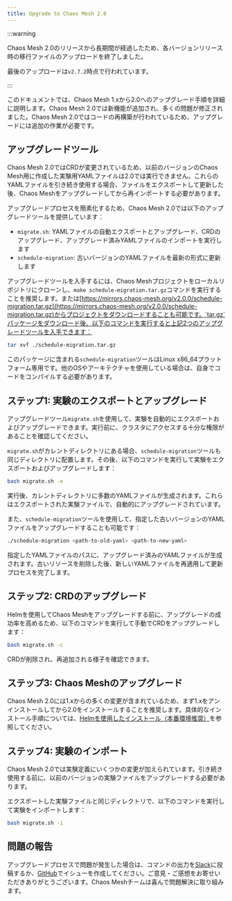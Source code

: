 ```yaml
---
title: Upgrade to Chaos Mesh 2.0
---
```


:::warning

Chaos Mesh 2.0のリリースから長期間が経過したため、各バージョンリリース時の移行ファイルのアップロードを終了しました。

最後のアップロードは`v2.7.2`時点で行われています。

:::

このドキュメントでは、Chaos Mesh 1.xから2.0へのアップグレード手順を詳細に説明します。Chaos Mesh 2.0では新機能が追加され、多くの問題が修正されました。Chaos Mesh 2.0ではコードの再構築が行われているため、アップグレードには追加の作業が必要です。

## アップグレードツール

Chaos Mesh 2.0ではCRDが変更されているため、以前のバージョンのChaos Mesh用に作成した実験用YAMLファイルは2.0では実行できません。これらのYAMLファイルを引き続き使用する場合、ファイルをエクスポートして更新した後、Chaos Meshをアップグレードしてから再インポートする必要があります。

アップグレードプロセスを簡素化するため、Chaos Mesh 2.0では以下のアップグレードツールを提供しています：

- `migrate.sh`: YAMLファイルの自動エクスポートとアップグレード、CRDのアップグレード、アップグレード済みYAMLファイルのインポートを実行します
- `schedule-migration`: 古いバージョンのYAMLファイルを最新の形式に更新します

アップグレードツールを入手するには、Chaos Meshプロジェクトをローカルリポジトリにクローンし、`make schedule-migration.tar.gz`コマンドを実行することを推奨します。または[https://mirrors.chaos-mesh.org/v2.0.0/schedule-migration.tar.gz](https://mirrors.chaos-mesh.org/v2.0.0/schedule-migration.tar.gz)からプロジェクトをダウンロードすることも可能です。`tar.gz`パッケージをダウンロード後、以下のコマンドを実行すると上記2つのアップグレードツールを入手できます：

```bash
tar xvf ./schedule-migration.tar.gz
```

このパッケージに含まれる`schedule-migration`ツールはLinux x86_64プラットフォーム専用です。他のOSやアーキテクチャを使用している場合は、自身でコードをコンパイルする必要があります。

## ステップ1: 実験のエクスポートとアップグレード

アップグレードツール`migrate.sh`を使用して、実験を自動的にエクスポートおよびアップグレードできます。実行前に、クラスタにアクセスする十分な権限があることを確認してください。

`migrate.sh`がカレントディレクトリにある場合、`schedule-migration`ツールも同じディレクトリに配置します。その後、以下のコマンドを実行して実験をエクスポートおよびアップグレードします：

```bash
bash migrate.sh -e
```

実行後、カレントディレクトリに多数のYAMLファイルが生成されます。これらはエクスポートされた実験ファイルで、自動的にアップグレードされています。

また、`schedule-migration`ツールを使用して、指定した古いバージョンのYAMLファイルをアップグレードすることも可能です：

```bash
./schedule-migration <path-to-old-yaml> <path-to-new-yaml>
```

指定したYAMLファイルのパスに、アップグレード済みのYAMLファイルが生成されます。古いリソースを削除した後、新しいYAMLファイルを再適用して更新プロセスを完了します。

## ステップ2: CRDのアップグレード

Helmを使用してChaos Meshをアップグレードする前に、アップグレードの成功率を高めるため、以下のコマンドを実行して手動でCRDをアップグレードします：

```bash
bash migrate.sh -c
```

CRDが削除され、再追加される様子を確認できます。

## ステップ3: Chaos Meshのアップグレード

Chaos Mesh 2.0には1.xからの多くの変更が含まれているため、まず1.xをアンインストールしてから2.0をインストールすることを推奨します。具体的なインストール手順については、[Helmを使用したインストール（本番環境推奨）](production-installation-using-helm.md)を参照してください。

## ステップ4: 実験のインポート

Chaos Mesh 2.0では実験定義にいくつかの変更が加えられています。引き続き使用する前に、以前のバージョンの実験ファイルをアップグレードする必要があります。

エクスポートした実験ファイルと同じディレクトリで、以下のコマンドを実行して実験をインポートします：

```bash
bash migrate.sh -i
```

## 問題の報告

アップグレードプロセスで問題が発生した場合は、コマンドの出力を[Slack](https://cloud-native.slack.com/archives/C0193VAV272)に投稿するか、[GitHub](https://github.com/pingcap/chaos-mesh/issues)でイシューを作成してください。ご意見・ご感想をお寄せいただきありがとうございます。Chaos Meshチームは喜んで問題解決に取り組みます。